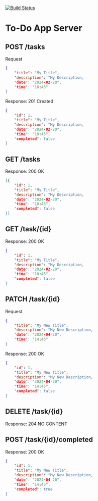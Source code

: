 [![Build Status](https://ci-cd.springdoc.org:8443/buildStatus/icon?job=springdoc-demos%2F2.x)](https://ci-cd.springdoc.org:8443/job/springdoc-demos/job/2.x/)

# To-Do App Server

## **POST /tasks**
Request
```json
{
    "title": "My Title",
    "description": "My Description,
    "date": "2024-02-20",
    "time": "10:45"
}
```
Response: 201 Created
```json
{
    "id": 1,
    "title": "My Title",
    "description": "My Description,
    "date": "2024-02-20",
    "time": "10:45",
    "completed": false
}
```

## **GET /tasks**
Response: 200 OK
```json
[{
    "id": 1,
    "title": "My Title",
    "description": "My Description,
    "date": "2024-02-20",
    "time": "10:45",
    "completed": false
}]
```

## **GET /task/{id}**
Response: 200 OK
```json
{
    "id": 1,
    "title": "My Title",
    "description": "My Description,
    "date": "2024-02-20",
    "time": "10:45",
    "completed": false
}
```

## **PATCH /task/{id}**
Request
```json
{
    "title": "My New Title",
    "description": "My New Description,
    "date": "2024-04-20",
    "time": "14:45"
}
```
Response: 200 OK
```json
{
    "id": 1,
    "title": "My New Title",
    "description": "My New Description,
    "date": "2024-04-20",
    "time": "14:45",
    "completed": false
}
```

## **DELETE /task/{id}**
Response: 204 NO CONTENT

## **POST /task/{id}/completed**
Response: 200 OK
```json
{
    "id": 1,
    "title": "My New Title",
    "description": "My New Description,
    "date": "2024-04-20",
    "time": "14:45",
    "completed": true
}
```